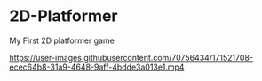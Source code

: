# 2D-Platformer
My First 2D platformer game 


https://user-images.githubusercontent.com/70756434/171521708-ecec64b8-31a9-4648-9aff-4bdde3a013e1.mp4

